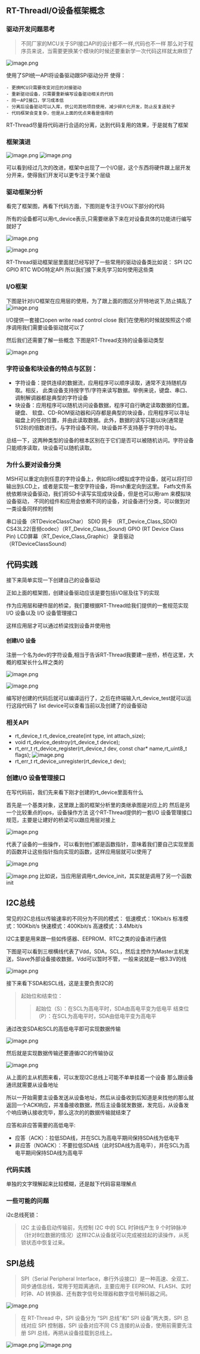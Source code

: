 
## RT-ThreadI/O设备框架概念

### 驱动开发问题思考

>不同厂家的MCU关于SPI接口API的设计都不一样,代码也不一样
>那么对于程序员来说，当需要更换某个模块的时候还要重新学一次代码这样就太麻烦了

![image.png](https://gitee.com/alicization/2024-rsoc-rtthread/raw/master/imgs/202407262055744.png)

使用了SPI统一API将设备驱动跟SPi驱动分开
使得：
```
- 更换MCU只需要改变对应的对接驱动
- 重新驱动设备，只需要重新编写设备驱动相关的代码
- 同一API接口，学习成本低
- 分离后设备驱动可以入库，供公司其他项目使用，减少碎片化开发，防止反复造轮子
- 代码框架会变复杂，但是从上面的优点来看是值得的
```

RT-Thread尽量将代码进行合适的分离，达到代码复用的效果，于是就有了框架
### 框架演进

![image.png](https://gitee.com/alicization/2024-rsoc-rtthread/raw/master/imgs/202407262059817.png)
![image.png](https://gitee.com/alicization/2024-rsoc-rtthread/raw/master/imgs/202407262100832.png)

可以看到经过几次的改进，框架中出现了一个I/O层，这个东西将硬件跟上层开发分开来，使得我们开发可以更专注于某个层级

### 驱动框架分析

看完了框架图，再看下代码方面，下图则是专注于I/O以下部分的代码

所有的设备都可以用rt_device表示,只需要继承下来在对设备具体的功能进行编写就好了

![image.png](https://gitee.com/alicization/2024-rsoc-rtthread/raw/master/imgs/202407262102060.png)


![image.png](https://gitee.com/alicization/2024-rsoc-rtthread/raw/master/imgs/202407272343668.png)


RT-Thread驱动框架层里面就已经写好了一些常用的驱动设备类比如说：
SPI I2C GPIO RTC WDG特定API
所以我们接下来先学习如何使用这些类
### I/O框架

下图是针对I/O框架在应用层的使用，为了跟上面的图区分开特地说下,防止搞乱了
 ![image.png](https://gitee.com/alicization/2024-rsoc-rtthread/raw/master/imgs/202407270336071.png)

I/O提供一套接口open write read control close
我们在使用的时候就按照这个顺序调用我们需要设备驱动就可以了

然后我们还需要了解一些概念
下图是RT-Thread支持的设备驱动类型

![image.png](https://gitee.com/alicization/2024-rsoc-rtthread/raw/master/imgs/202407272346146.png)

### 字符设备和块设备的特点与区别：

- 字符设备：提供连续的数据流，应用程序可以顺序读取，通常不支持随机存取。相反，
此类设备支持按字节/字符来读写数据。举例来说，键盘、串口、调制解调器都是典型的字符设备
- 块设备：应用程序可以随机访问设备数据，程序可自行确定读取数据的位置。硬盘、
软盘、CD-ROM驱动器和闪存都是典型的块设备，应用程序可以寻址磁盘上的任何位置，并由此读取数据。此外，数据的读写只能以块(通常是512B)的倍数进行。与字符设备不同，块设备并不支持基于字符的寻址。

总结一下，这两种类型的设备的根本区别在于它们是否可以被随机访问。字符设备只能顺序读取，块设备可以随机读取。

### 为什么要对设备分类

MSH可以重定向到任意的字符设备上，例如将lcd模拟成字符设备，就可以将打印输出到LCD上，或者是实现一套空字符设备，将msh重定向到这里。
Fatfs文件系统依赖块设备驱动，我们将SD卡读写实现成块设备，但是也可以用ram 来模拟块设备驱动，
不同的组件和应用会依赖不同的设备，对设备进行分类，可以做到对一类设备同样的控制

串口设备（RTDeviceClassChar） 
SDIO 网卡 （RT_Device_Class_SDIO)
CS43L22(音频codec）（RT_Device_Class_Sound) 
GPIO (RT Device Class Pin)
LCD屏幕（RT_Device_Class_Graphic）
录音驱动（RTDeviceClassSound）

## 代码实践

接下来简单实现一下创建自己的设备驱动

正如上面的框架图，创建设备驱动应该是要包括I/O层及往下的实现

作为应用层和硬件层的桥梁，我们要根据RT-Thread给我们提供的一套规范实现I/O 设备以及 I/O 设备管理接口

这样应用层才可以通过桥梁找到设备并使用他
#### 创建I/O 设备

注册一个名为dev的字符设备,相当于告诉RT-Thread我要建一座桥，桥在这里，大概的框架长什么样之类的

![image.png](https://gitee.com/alicization/2024-rsoc-rtthread/raw/master/imgs/202407280121317.png)

![image.png](https://gitee.com/alicization/2024-rsoc-rtthread/raw/master/imgs/202407280123591.png)

编写好创建的代码后就可以编译运行了，之后在终端输入rt_device_test就可以运行这段代码了
list device可以查看当前以及创建了的设备驱动

### 相关API

- rt_device_t rt_device_create(int type, int attach_size);
- void rt_device_destroy(rt_device_t device);
- rt_err_t rt_device_register(rt_device_t dev, const char* name,rt_uint8_t flags);
![image.png](https://gitee.com/alicization/2024-rsoc-rtthread/raw/master/imgs/202407280119833.png)
- rt_err_t rt_device_unregister(rt_device_t dev);

### 创建I/O 设备管理接口

在写代码前，我们先来看下刚才创建的rt_device里面有什么

首先是一个基类对象，这里跟上面的框架分析里的类继承图是对应上的
然后是另一个比较重点的ops，设备操作方法
这个RT-Thread提供的一套I/O 设备管理接口规范，主要是让建好的桥梁可以跟应用层对接上

![image.png](https://gitee.com/alicization/2024-rsoc-rtthread/raw/master/imgs/202407280155026.png)

代表了设备的一些操作，可以看到他们都是函数指针，意味着我们要自己实现里面的函数并让这些指针指向实现的函数，这样应用层就可以使用了

![image.png](https://gitee.com/alicization/2024-rsoc-rtthread/raw/master/imgs/202407280154544.png)

![image.png](https://gitee.com/alicization/2024-rsoc-rtthread/raw/master/imgs/202407280203905.png)
比如说，当应用层调用rt_device_init，其实就是调用了另一个函数init

## I2C总线

常见的I2C总线以传输速率的不同分为不同的模式：
低速模式：10Kbit/s
标准模式：100Kbit/s
快速模式：400Kbit/s
高速模式：3.4Mbit/s

I2C主要是用来跟一些如传感器、EEPROM、RTC之类的设备进行通信

下图是可以看到三根横线代表了Vdd，SDA，SCL，然后主控作为Master主机发送，Slave外部设备接收数据，Vdd可以暂时不管，一般来说就是一根3.3V的线

![image.png](https://gitee.com/alicization/2024-rsoc-rtthread/raw/master/imgs/202407280623234.png)

接下来看下SDA和SCL线，这是主要负责I2C的

>起始位和结束位：
> > 起始位（S）：在SCL为高电平时，SDA由高电平变为低电平
> > 结束位（P）：在SCL为高电平时，SDA由低电平变为高电平

通过改变SDA和SCL的高低电平即可实现数据传输

![image.png](https://gitee.com/alicization/2024-rsoc-rtthread/raw/master/imgs/202407290252847.png)

然后就是实现数据传输还要遵循I2C的传输协议

![image.png](https://gitee.com/alicization/2024-rsoc-rtthread/raw/master/imgs/202407280623897.png)

从上面的主从机图来看，可以发现I2C总线上可能不单单挂着一个设备
那么跟设备通讯就需要从设备地址

所以一开始需要主设备发送从设备地址，然后从设备收到后知道是来找他的那么就返回一个ACK响应，并准备接收数据，然后主设备就发数据，发完后，从设备发个响应确认接收完毕，那么这次的的数据传输就结束了

应答和非应答需要的高低电平:
- 应答（ACK）：拉低SDA线，并在SCL为高电平期间保持SDA线为低电平
- 非应答（NOACK）：不要拉低SDA线（此时SDA线为高电平），并在SCL为高电平期间保持SDA线为高电平
### 代码实践

单独的文字理解起来比较模糊，还是敲下代码容易理解点


### 一些可能的问题

i2c总线死锁：

>I2C 主设备启动传输前，先控制 I2C 中的 SCL 时钟线产生 9 个时钟脉冲（针对8位数据的情况）这样I2C从设备就可以完成被挂起的读操作，从死锁状态中恢复过来。
## SPI总线

>SPI（Serial Peripheral Interface，串行外设接口）是一种高速、全双工、同步通信总线，常用于短距离通讯，主要应用于 EEPROM、FLASH、实时时钟、AD 转换器、还有数字信号处理器和数字信号解码器之间。

![image.png](https://gitee.com/alicization/2024-rsoc-rtthread/raw/master/imgs/202407290501409.png)

>在 RT-Thread 中，SPI 设备分为 “SPI 总线”和“ SPI 设备”两大类，SPI 总线对应 SPI 控制器，SPI 设备对应不同 CS 连接的从设备，使用前需要先注册 SPI 总线，再把从设备挂载到总线上。

![image.png](https://gitee.com/alicization/2024-rsoc-rtthread/raw/master/imgs/202407290502308.png)
![image.png](https://gitee.com/alicization/2024-rsoc-rtthread/raw/master/imgs/202407290502811.png)




